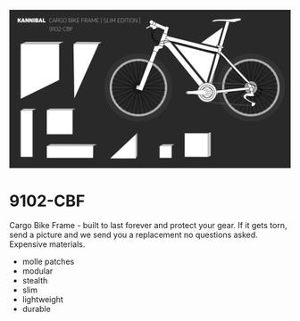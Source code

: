 ![](kannibal-bike-cargo-frame.png)

# 9102-CBF
Cargo Bike Frame - built to last forever and protect your gear. If it gets torn, send a picture and we send you a replacement no questions asked. Expensive materials.

- molle patches
- modular
- stealth
- slim
- lightweight
- durable
